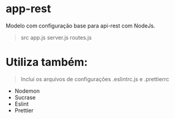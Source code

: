 # app-rest
Modelo com configuração base para api-rest com NodeJs.
> src
> app.js
> server.js
> routes.js 

# Utiliza também: 
 > Inclui os arquivos de configurações .eslintrc.js e .prettierrc 
* Nodemon
* Sucrase 
* Eslint 
* Prettier

